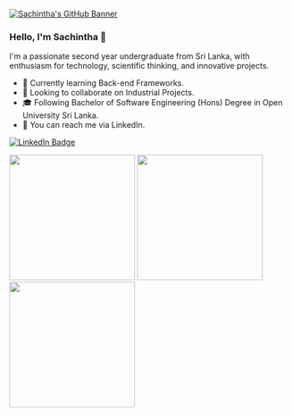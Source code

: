 [![Sachintha's GitHub Banner](./assets/banner.png)](https://www.linkedin.com/in/sathyahemakanthi/)

### Hello, I'm Sachintha 👋

I'm a passionate second year undergraduate from Sri Lanka, with enthusiasm for technology, scientific thinking, and innovative projects.

- 🌱 Currently learning Back-end Frameworks.
- 👯 Looking to collaborate on Industrial Projects.
- 🎓 Following Bachelor of Software Engineering (Hons) Degree in Open University Sri Lanka.
- 💬 You can reach me via LinkedIn.

[![LinkedIn Badge](https://img.shields.io/badge/LinkedIn-0077B5?style=for-the-badge&logo=linkedin&logoColor=white)](https://www.linkedin.com/in/sachinthagunawardhana/)

 <div>
<img height="225" src="https://github-readme-stats.vercel.app/api?username=ProSachintha&show_icons=true&theme=nord&include_all_commits=true&count_private=true"/>
<img height="225" src="https://github-readme-stats.vercel.app/api/top-langs/?username=ProSachintha&theme=nord&hide=jupyter%20notebook,hack"/>
<img height="225" src="https://streak-stats.demolab.com?user=ProSachintha&theme=nord&mode=weekly&count_private=true"/>
 </div>

